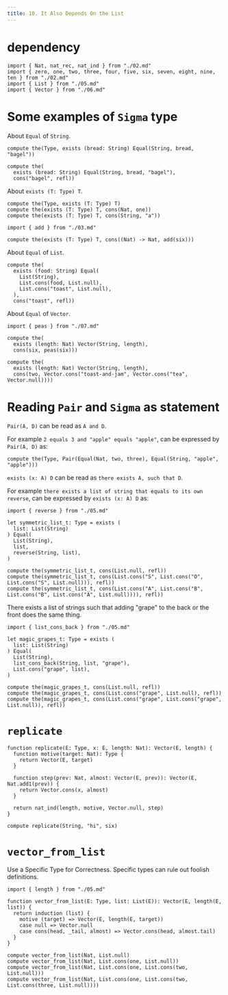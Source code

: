 ```yaml
---
title: 10. It Also Depends On the List
---
```


# dependency

```cicada
import { Nat, nat_rec, nat_ind } from "./02.md"
import { zero, one, two, three, four, five, six, seven, eight, nine, ten } from "./02.md"
import { List } from "./05.md"
import { Vector } from "./06.md"
```

# Some examples of `Sigma` type

About `Equal` of `String`.

```cicada
compute the(Type, exists (bread: String) Equal(String, bread, "bagel"))

compute the(
  exists (bread: String) Equal(String, bread, "bagel"),
  cons("bagel", refl))
```

About `exists (T: Type) T`.

```cicada
compute the(Type, exists (T: Type) T)
compute the(exists (T: Type) T, cons(Nat, one))
compute the(exists (T: Type) T, cons(String, "a"))

import { add } from "./03.md"

compute the(exists (T: Type) T, cons((Nat) -> Nat, add(six)))
```

About `Equal` of `List`.

```cicada
compute the(
  exists (food: String) Equal(
    List(String),
    List.cons(food, List.null),
    List.cons("toast", List.null),
  ),
  cons("toast", refl))
```

About `Equal` of `Vector`.

```cicada
import { peas } from "./07.md"

compute the(
  exists (length: Nat) Vector(String, length),
  cons(six, peas(six)))

compute the(
  exists (length: Nat) Vector(String, length),
  cons(two, Vector.cons("toast-and-jam", Vector.cons("tea", Vector.null))))
```

# Reading `Pair` and `Sigma` as statement

`Pair(A, D)` can be read as `A and D`.

For example `2 equals 3 and "apple" equals "apple"`,
can be expressed by `Pair(A, D)` as:

```cicada
compute the(Type, Pair(Equal(Nat, two, three), Equal(String, "apple", "apple")))
```

`exists (x: A) D` can be read as `there exists A, such that D`.

For example `there exists a list of string that equals to its own reverse`,
can be expressed by `exists (x: A) D` as:

```cicada
import { reverse } from "./05.md"

let symmetric_list_t: Type = exists (
  list: List(String)
) Equal(
  List(String),
  list,
  reverse(String, list),
)

compute the(symmetric_list_t, cons(List.null, refl))
compute the(symmetric_list_t, cons(List.cons("S", List.cons("O", List.cons("S", List.null))), refl))
compute the(symmetric_list_t, cons(List.cons("A", List.cons("B", List.cons("B", List.cons("A", List.null)))), refl))
```

There exists a list of strings such that adding "grape" to the back or the front does the same thing.

```cicada
import { list_cons_back } from "./05.md"

let magic_grapes_t: Type = exists (
  list: List(String)
) Equal(
  List(String),
  list_cons_back(String, list, "grape"),
  List.cons("grape", list),
)

compute the(magic_grapes_t, cons(List.null, refl))
compute the(magic_grapes_t, cons(List.cons("grape", List.null), refl))
compute the(magic_grapes_t, cons(List.cons("grape", List.cons("grape", List.null)), refl))
```

# `replicate`

```cicada
function replicate(E: Type, x: E, length: Nat): Vector(E, length) {
  function motive(target: Nat): Type {
    return Vector(E, target)
  }

  function step(prev: Nat, almost: Vector(E, prev)): Vector(E, Nat.add1(prev)) {
    return Vector.cons(x, almost)
  }

  return nat_ind(length, motive, Vector.null, step)
}

compute replicate(String, "hi", six)
```

# `vector_from_list`

Use a Specific Type for Correctness.
Specific types can rule out foolish definitions.

```cicada
import { length } from "./05.md"

function vector_from_list(E: Type, list: List(E)): Vector(E, length(E, list)) {
  return induction (list) {
    motive (target) => Vector(E, length(E, target))
    case null => Vector.null
    case cons(head, _tail, almost) => Vector.cons(head, almost.tail)
  }
}

compute vector_from_list(Nat, List.null)
compute vector_from_list(Nat, List.cons(one, List.null))
compute vector_from_list(Nat, List.cons(one, List.cons(two, List.null)))
compute vector_from_list(Nat, List.cons(one, List.cons(two, List.cons(three, List.null))))
```
